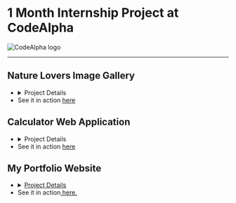 <h1>1 Month Internship Project at CodeAlpha</h1>
<img src="https://media.licdn.com/dms/image/v2/C4D0BAQFVBPbc6-yxoA/company-logo_200_200/company-logo_200_200/0/1677167041761?e=1736985600&v=beta&t=y4_AqlP2NpnjELjCuPYgzKfnVrKSgUHHZuzPqMKUQ5c" alt="CodeAlpha logo" />
<hr />
<h2>Nature Lovers Image Gallery</h2>
<ul>
  <li>
    <details>
      <summary>Project Details</summary>
      <p>
        The <strong>Nature Lovers Image Gallery</strong> is a visually immersive gallery that showcases the beauty of nature through three main categories: 
        <strong>Flowers</strong>, <strong>Forests</strong>, and <strong>The Sky</strong>. The gallery provides an interactive user experience, where users can explore a collection of stunning images.
      </p>
      <h3>Key Features:</h3>
      <ul>
        <li>
          <strong>Interactive Image Selection:</strong> Click on any image to view it in a larger format, with the ability to navigate between images in each category using the left and right arrows.
        </li>
        <li>
          <strong>Fullscreen Mode:</strong> Click on any image to view it in fullscreen mode for a more immersive experience.
        </li>
        <li>
          <strong>Dynamic Image Changes:</strong> Users can change the main image of each category by clicking on the thumbnails, allowing for a dynamic and engaging browsing experience.
        </li>
        <li>
          <strong>Responsive Design:</strong> The gallery adapts to different screen sizes, ensuring an optimal viewing experience on both desktop and mobile devices.
        </li>
      </ul>
      <h3>Usage:</h3>
      <p>
        Users can explore the gallery by navigating through different categories: Flowers, Forests, and Sky. Each category includes a main image that can be changed by clicking on thumbnails, and all images can be viewed in fullscreen mode. The responsive design ensures that the gallery works seamlessly across all devices.
      </p>
    </details>
  </li>
  <li>See it in action <a href="https://kaniz-naqvi.github.io/Internship/CodeAlpha_Project-IMAGE-GALLERY/gallery.html" target="_blank">here</a></li>
</ul>


<h2>Calculator Web Application</h2>
<ul>
  <li>
    <details>
      <summary>Project Details</summary>
      <p>
        The <strong>Calculator</strong> web application is a responsive and interactive tool designed for performing basic arithmetic operations. 
        Built with <strong>HTML</strong>, <strong>CSS</strong>, and <strong>JavaScript</strong>, it features a user-friendly interface and dynamic functionality.
      </p>
      <h3>Key Features:</h3>
      <ul>
        <li>
          <strong>Responsive Design:</strong> Adapts to various screen sizes, ensuring a consistent user experience on desktops and mobile devices.
        </li>
        <li>
          <strong>Dark and Light Mode:</strong> Easily toggle between modes for comfortable viewing in different lighting conditions.
        </li>
        <li>
          <strong>Functional Buttons:</strong> Includes buttons for numbers, operations, a clear button (C), a delete button, and a result button (=) for efficient calculations.
        </li>
        <li>
          <strong>Interactive Hamburger Menu:</strong> Provides intuitive navigation, with a collapsible design for ease of use.
        </li>
        <li>
          <strong>Error Handling:</strong> Gracefully manages invalid inputs by displaying "Error" when necessary.
        </li>
      </ul>
      <h3>Usage:</h3>
      <p>
        Users can perform basic arithmetic calculations with real-time input display and smooth error management. 
        The application combines modern design with functionality, making it a versatile tool for everyday calculations.
      </p>
    </details>
  </li>
  <li>See it in action <a href="https://kaniz-naqvi.github.io/Internship/CodeAlpha-project-Calculator/cal.html" target="_blank">here</a></li>
</ul>
<div>
        <h2>My Portfolio Website</h2>
        <ul>
            <li>
                <details>
                    <summary><u>Project Details</u></summary>
                    <p>
                        The <strong>Portfolio Website</strong> serves as a professional online presence where I showcase my skills, projects, and achievements. Built with <strong>HTML</strong>, <strong>CSS</strong>, <strong>JavaScript</strong>, and <strong>Bootstrap</strong>, this portfolio represents my journey as a developer and includes a detailed collection of my work during the internship at <strong><a href="https://www.linkedin.com/company/codealpha/" target="_blank">codeAlpha</a></strong>.
                    </p>
                    <h3>Key Features:</h3>
                    <ul>
                        <li><strong>Responsive Design</strong>: The website is fully responsive, ensuring a seamless experience across desktops, tablets, and mobile devices.</li>
                        <li><strong>Project Display</strong>: Each project includes detailed information, such as project names, live links, code repositories, and descriptions of the functionality and key features.</li>
                        <li><strong>Navigation</strong>: Clear and intuitive navigation to access the blog, about me section, and my social media links.</li>
                        <li><strong>Interactive Elements</strong>: Hover effects and smooth scrolling for a modern user experience.</li>
                        <li><strong>Social Links</strong>: Direct access to my LinkedIn and GitHub profiles, allowing visitors to explore my professional network and repositories.</li>
                    </ul>
                    <h3>Usage:</h3>
                    <p>
                        Visitors can explore my portfolio to learn more about my skills, the projects I have worked on, and the technologies I have used. The website also includes a link to my blog, where I share insights about my learning process and the challenges I face while growing as a web developer.
                    </p>
                </details>
            </li>
            <li>See it in action<a href="portfolio_link_here" target="_blank"> here.</a></li>
        </ul>
</div>

